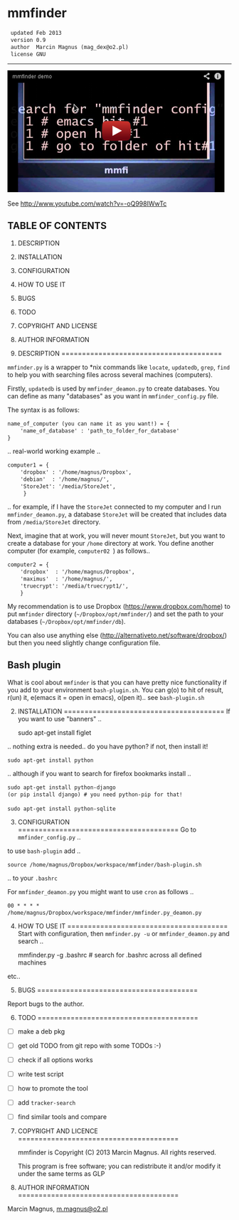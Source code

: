 # mmfinder

     updated Feb 2013
     version 0.9
     author  Marcin Magnus (mag_dex@o2.pl) 
	 license GNU

--------------------------------------------------------------------------------

<a href="http://www.youtube.com/embed/-oQ998IWwTc"><img src="demo.png"></a>

See http://www.youtube.com/watch?v=-oQ998IWwTc

TABLE OF CONTENTS
-----------------

1. DESCRIPTION
2. INSTALLATION
3. CONFIGURATION
4. HOW TO USE IT
5. BUGS
6. TODO
7. COPYRIGHT AND LICENSE
8. AUTHOR INFORMATION

1. DESCRIPTION
=======================================

``mmfinder.py`` is a wrapper to *nix commands like ``locate``, ``updatedb``, ``grep``, ``find`` to help you with searching files across several machines (computers). 

Firstly, ``updatedb`` is used by ``mmfinder_deamon.py`` to create databases. You can define as many "databases" as you want in ``mmfinder_config.py`` file.

The syntax is as follows:

	name_of_computer (you can name it as you want!) = {
		'name_of_database' : 'path_to_folder_for_database'
	}

.. real-world working example ..	

    computer1 = {
        'dropbox' : '/home/magnus/Dropbox',
        'debian'  : '/home/magnus/',
        'StoreJet': '/media/StoreJet',
         }

.. for example, if I have the ``StoreJet`` connected to my computer and I run ``mmfinder_deamon.py``, a database ``StoreJet`` will be created that includes data from ``/media/StoreJet`` directory.

Next, imagine that at work, you will never mount ``StoreJet``, but you want to create a database for your ``/home`` directory at work. You define another computer (for example, ``computer02 ``) as follows..

    computer2 = {
        'dropbox'  : '/home/magnus/Dropbox',
        'maximus'  : '/home/magnus/',
        'truecrypt': '/media/truecrypt1/',
        }

My recommendation is to use Dropbox (https://www.dropbox.com/home) to put ``mmfinder`` directory (``~/Dropbox/opt/mmfinder/``) and set the path to your databases (``~/Dropbox/opt/mmfinder/db``).

You can also use anything else (http://alternativeto.net/software/dropbox/) but then you need slightly change configuration file.

## Bash plugin

What is cool about ``mmfinder`` is that you can have pretty nice functionality if you add to your environment ``bash-plugin.sh``. You can g(o) to hit of result, r(un) it, e(emacs it = open in emacs), o(pen it).. see ``bash-plugin.sh``

2. INSTALLATION
=======================================
If you want to use "banners" ..

    sudo apt-get install figlet
	
.. nothing extra is needed.. do you have python? if not, then install it!

	sudo apt-get install python

.. although if you want to search for firefox bookmarks install ..

	sudo apt-get install python-django
	(or pip install django) # you need python-pip for that!

	sudo apt-get install python-sqlite
	
3. CONFIGURATION
=======================================
Go to ``mmfinder_config.py`` ..

to use ``bash-plugin`` add .. 

    source /home/magnus/Dropbox/workspace/mmfinder/bash-plugin.sh

.. to your ``.bashrc``

For ``mmfinder_deamon.py`` you might want to use ``cron`` as follows ..

    00 * * * * /home/magnus/Dropbox/workspace/mmfinder/mmfinder.py_deamon.py

4. HOW TO USE IT
=======================================
Start with configuration, then ``mmfinder.py -u`` or ``mmfinder_deamon.py`` and search ..

      mmfinder.py -g .bashrc # search for .bashrc across all defined machines

etc..

5. BUGS
=======================================

Report bugs to the author.
	
6. TODO
=======================================

- [ ] make a deb pkg
- [ ] get old TODO from git repo with some TODOs :-)
- [ ] check if all options works
- [ ] write test script

- [ ] how to promote the tool
- [ ] add `tracker-search`
- [ ] find similar tools and compare

7. COPYRIGHT AND LICENCE
=======================================

    mmfinder is Copyright (C) 2013 Marcin Magnus.  All rights reserved.
    
    This program is free software; you can redistribute it and/or modify it
    under the same terms as GLP

8. AUTHOR INFORMATION
=======================================

Marcin Magnus, m.magnus@o2.pl
